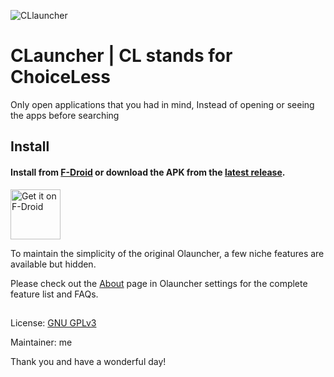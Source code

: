 ![CLlauncher](https://repository-images.githubusercontent.com/278638069/db0acb80-661b-11eb-803e-926cae5dccb4)


# CLauncher | CL stands for ChoiceLess
Only open applications that you had in mind, Instead of opening or seeing the apps before searching

## Install

#### Install from [F-Droid](...) or download the APK from the [latest release](https://github.com/.../Olauncher/releases/).

[<img src="https://fdroid.gitlab.io/artwork/badge/get-it-on.png"
    alt="Get it on F-Droid"
    height="80">](https://f-droid.org/packages/app.olauncher)

To maintain the simplicity of the original Olauncher, a few niche features are available but hidden.

Please check out the [About](https://tanujnotes.substack.com/p/olauncher-minimal-af-launcher?utm_source=github) page in Olauncher settings for the complete feature list and FAQs.

##

License: [GNU GPLv3](https://www.gnu.org/licenses/gpl-3.0.en.html)

Maintainer: me 

Thank you and have a wonderful day!
